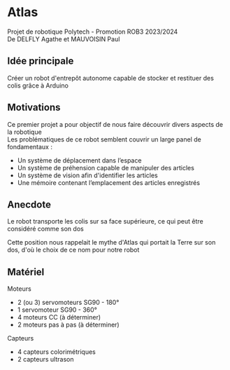# Atlas
Projet de robotique Polytech - Promotion ROB3 2023/2024
<br>De DELFLY Agathe et MAUVOISIN Paul<br>

<h2>Idée principale</h2>
    <p>Créer un robot d'entrepôt autonome capable de stocker et restituer des colis grâce à Arduino</p>

<h2>Motivations</h2>
    <p>Ce premier projet a pour objectif de nous faire découvrir divers aspects de la robotique
    <br>Les problématiques de ce robot semblent couvrir un large panel de fondamentaux : <br>
    <ul>
        <li>Un système de déplacement dans l’espace</li>
	    <li>Un système de préhension capable de manipuler des articles</li>
	    <li>Un système de vision afin d'identifier les articles</li>
	    <li>Une mémoire contenant l’emplacement des articles enregistrés</li>
    </ul>
</p>

<h2>Anecdote</h2>
    <p>Le robot transporte les colis sur sa face supérieure, ce qui peut être considéré comme son dos</p>
    <p>Cette position nous rappelait le mythe d'Atlas qui portait la Terre sur son dos, d'où le choix de ce nom pour notre robot</p>

<h2>Matériel</h2>
    <p>Moteurs</p>
    <ul>
        <li>2 (ou 3) servomoteurs SG90 - 180°</li>
        <li>1 servomoteur SG90 - 360°</li>
        <li>4 moteurs CC (à déterminer)</li>
        <li>2 moteurs pas à pas (à déterminer)</li>
    </ul>
    <p>Capteurs</p>
    <ul>
        <li>4 capteurs colorimétriques</li>
        <li>2 capteurs ultrason</li>
    </ul>
    
</body>

